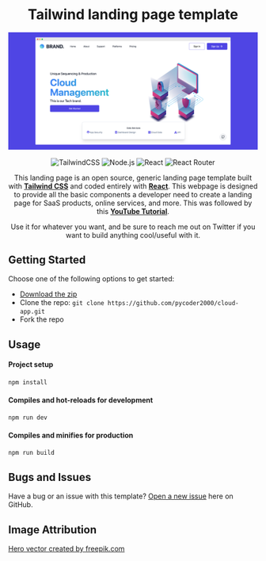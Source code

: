 <h1 align="center">
  Tailwind landing page template
</h1>

![Simple TailwindCSS template preview](https://github.com/pycoder2000/cloud-app/blob/main/src/assets/images/Mock.png?raw=true)

<div align=center>

![TailwindCSS](https://img.shields.io/badge/tailwindcss-%2338B2AC.svg?style=for-the-badge&logo=tailwind-css&logoColor=white) ![Node.js](https://img.shields.io/badge/Node.js-339933.svg?style=for-the-badge&logo=nodedotjs&logoColor=white) ![React](https://img.shields.io/badge/react-%2320232a.svg?style=for-the-badge&logo=react) ![React Router](https://img.shields.io/badge/React_Router-CA4245?style=for-the-badge&logo=react-router&logoColor=white)

This landing page is an open source, generic landing page template built with **[Tailwind CSS](https://tailwindcss.com/)** and coded entirely with **[React](https://reactjs.org/)**. This webpage is designed to provide all the basic components a developer need to create a landing page for SaaS products, online services, and more. This was followed by this **[YouTube Tutorial](https://www.youtube.com/watch?v=TVQnhcVFTVs)**.

Use it for whatever you want, and be sure to reach me out on Twitter if you want to build anything cool/useful with it.

</div>

## Getting Started

Choose one of the following options to get started:
* [Download the zip](https://github.com/pycoder2000/cloud-app/archive/refs/heads/main.zip)
* Clone the repo: `git clone https://github.com/pycoder2000/cloud-app.git`
* Fork the repo

## Usage

#### Project setup
```
npm install
```

#### Compiles and hot-reloads for development
```
npm run dev
```

#### Compiles and minifies for production
```
npm run build
```

## Bugs and Issues

Have a bug or an issue with this template? [Open a new issue](https://github.com/pycoder2000/cloud-app/issues/new) here on GitHub.

## Image Attribution

[Hero vector created by freepik.com](https://www.freepik.com/free-vector/isometric-education-illustration_3940819.htm#page=1&query=isometric%20plane&position=1)